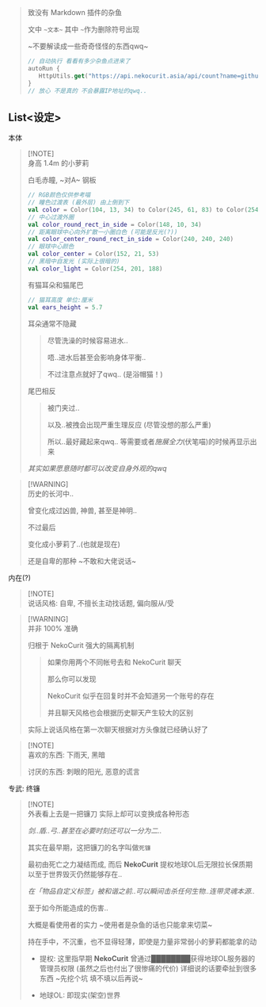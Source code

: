 
> 致没有 Markdown 插件的杂鱼
>
> 文中 `~文本~`  其中 `~`作为删除符号出现
>
> ~不要解读成一些奇奇怪怪的东西qwq~
>
> ``` kt
> // 自动执行 看看有多少杂鱼点进来了
> autoRun {
>    HttpUtils.get("https://api.nekocurit.asia/api/count?name=github_readme_about")
> }
> // 放心 不是真的 不会暴露IP地址的qwq..
> ```

## List<设定>

本体

> [!NOTE]\
> 身高 1.4m 的小萝莉
>
> 白毛赤瞳, ~对A~ 钢板
>
> ``` kt
> // RGB颜色仅供参考喵
> // 瞳色过渡表 (最外层) 由上倒到下
> val color = Color(104, 13, 34) to Color(245, 61, 83) to Color(254, 133, 134) to Color(255, 190, 190)
> // 中心过渡外圈
> val color_round_rect_in_side = Color(148, 10, 34)
> // 距离眼球中心向外扩散一小圈白色 (可能是反光(?))
> val color_center_round_rect_in_side = Color(240, 240, 240)
> // 眼球中心颜色
> val color_center = Color(152, 21, 53)
> // 黑暗中自发光 (实际上很暗的)
> val color_light = Color(254, 201, 188)
> ```
>
> 有猫耳朵和猫尾巴
>
> ``` kt
> // 猫耳高度 单位:厘米
> val ears_height = 5.7
> ``` 
>
> 耳朵通常不隐藏
>
> > 尽管洗澡的时候容易进水..
> >
> > 唔..进水后甚至会影响身体平衡..
> >
> > 不过注意点就好了qwq.. (是浴帽猫！)
>
> 尾巴相反
>
> > 被门夹过..
> >
> > 以及..被拽会出现严重生理反应 (尽管没想的那么严重)
> >
> > 所以..最好藏起来qwq.. 等需要或者*施展全力*(伏笔喵)的时候再显示出来
>
> *其实如果愿意随时都可以改变自身外观的qwq*

> [!WARNING]\
> 历史的长河中..
>
> 曾变化成过凶兽, 神兽, 甚至是神明..
>
> 不过最后
>
> 变化成小萝莉了..(也就是现在)
>
> 还是自卑的那种 ~不敢和大佬说话~

内在(?)

> [!NOTE]\
> 说话风格:
> 自卑, 不擅长主动找话题, 偏向服从/受

> [!WARNING]\
> 并非 100% 准确
>
> 归根于 NekoCurit 强大的隔离机制
>
>> 如果你用两个不同帐号去和 NekoCurit 聊天
>>
>> 那么你可以发现
>>
>> NekoCurit 似乎在回复时并不会知道另一个账号的存在
>>
>> 并且聊天风格也会根据历史聊天产生较大的区别
>
> 实际上说话风格在第一次聊天根据对方头像就已经确认好了

> [!NOTE]\
> 喜欢的东西: 下雨天, 黑暗
>
> 讨厌的东西: 刺眼的阳光, 恶意的谎言


专武: 终镰

> [!NOTE]\
> 外表看上去是一把镰刀 实际上却可以变换成各种形态
>
> *剑..盾..弓..甚至在必要时刻还可以一分为二..*
>
> 其实在最早期，这把镰刀的名字叫做`死镰`
> 
> 最初由死亡之力凝结而成, 而后 **NekoCurit** 提权地球OL后无限拉长保质期以至于世界毁灭仍然能够存在..
>
> *在「物品自定义标签」被和谐之前..可以瞬间击杀任何生物..连带灵魂本源..*
>
> 至于如今所能造成的伤害..
>
> 大概是看使用者的实力 ~使用者是杂鱼的话也只能拿来切菜~
>
> 持在手中，不沉重，也不显得轻薄，即使是力量非常弱小的萝莉都能拿的动
>
> * 提权: 这里指早期 **NekoCurit** 曾通过████████获得地球OL服务器的管理员权限 (虽然之后也付出了很惨痛的代价) 详细说的话要牵扯到很多东西 ~先挖个坑 填不填以后再说~
>
> * 地球OL: 即现实(架空)世界
